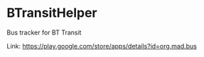 BTransitHelper
==============

Bus tracker for BT Transit

Link: https://play.google.com/store/apps/details?id=org.mad.bus
